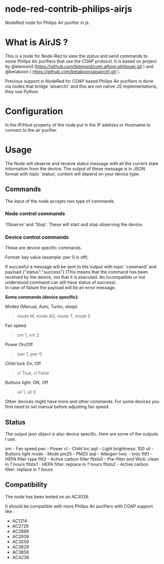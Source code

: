 # node-red-contrib-philips-airjs
NodeRed node for Philips Air purifier in js.

# What is AirJS ?

This is a node for Node-Red to view the status and send commands to some Philips Air purifiers that use the COAP protocol.
It is based on project by @biemond (https://github.com/biemond/com.athom.philipsair.git )
and @betaboon ( https://github.com/betaboon/aioairctrl.git ).

Previous support in NodeRed for COAP based Philips Air purifiers is done via nodes that bridge 'aioairctrl' and this are not native JS implementations, they use Python.

# Configuration

In the IP/Host property of the node put in the IP address or Hostname to connect to the air purifier.

# Usage

The Node will observe and receive status message with all the current state information from the device. The output 
of these message is in JSON format with topic 'status', content will depend on your device type.

## Commands
The input of the node accepts two type of commands.

### Node control commands
'Observe' and 'Stop'. These will start and stop observing the device.

### Device control commands
These are device specific commands.

Format: key value (example: pwr 0 is off).

If succesful a message will be sent to the output with topic 'command' and payload {"status":"success"}
(This means that the command has been received by the device, not that it is executed. An incompatible or not understood command can still have status of success).<br>
In case of failure the payload will be an error message.

**Some commands (device specific):**

Modes (Manual, Auto, Turbo, sleep)
> mode M,
> mode AG,
> mode T,
> mode S

Fan speed
> om 1, 
> om 2

Power On/Off
> pwr 1,
> pwr 0

Child lock On, Off
> cl True,
> cl False

Buttons light: ON, Off
> uil 1,
> uil 0

Other devices might have more and other commands. 
For some devices you first need to set manual before adjusting fan speed.

## Status
The output json object is also device specific. Here are some of the outputs I use.

om - Fan speed
pwr - Power
cl - Child loc
aqil - Light brightness: 100
uil -Buttons light
mode - Mode
pm25 - PM25
iaql - Allergen
tvoc - tvoc
fltt1 - HEPA filter type
fltt2 - Active carbon filter
fltsts0 - Pre-filter and Wick: clean in ? hours
fltsts1 - HEPA filter: replace in ? hours
fltsts2 - Active carbon filter: replace in ? hours

## Compatibility
The node has been tested on an AC3039. 

It should be compatible with more Philips Air purifiers with COAP support like :
- AC1214
- AC2729
- AC2889
- AC2939
- AC3059
- AC3829
- AC3858
- AC4236

